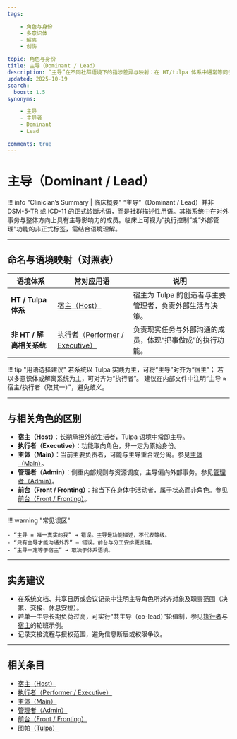 ```yaml
---
tags:

    - 角色与身份
    - 多意识体
    - 解离
    - 创伤

topic: 角色与身份
title: 主导（Dominant / Lead）
description: “主导”在不同社群语境下的指涉差异与映射：在 HT/tulpa 体系中通常等同于宿主（Host）；在非 HT 体系（如多意识体社群、解离相关系统）中多对应用语为执行者（Performer / Executive）。
updated: 2025-10-19
search:
  boost: 1.5
synonyms:

    - 主导
    - 主导者
    - Dominant
    - Lead

comments: true
---
```


# 主导（Dominant / Lead）

!!! info "Clinician’s Summary | 临床概要"
    “主导”（Dominant / Lead）并非 DSM-5-TR 或 ICD-11 的正式诊断术语，而是社群描述性用语。其指系统中在对外事务与整体方向上具有主导影响力的成员。临床上可视为“执行控制”或“外部管理”功能的非正式标签，需结合语境理解。

---

## 命名与语境映射（对照表）

| 语境体系 | 常对应用语 | 说明 |
|-----------|--------------|------|
| **HT / Tulpa 体系** | [宿主（Host）](Host.md) | 宿主为 Tulpa 的创造者与主要管理者，负责外部生活与决策。 |
| **非 HT / 解离相关系统** | [执行者（Performer / Executive）](Performer-Executive.md) | 负责现实任务与外部沟通的成员，体现“把事做成”的执行功能。 |

!!! tip "用语选择建议"
    若系统以 Tulpa 实践为主，可将“主导”对齐为“宿主”；
    若以多意识体或解离系统为主，可对齐为“执行者”。
    建议在内部文件中注明“主导 ≈ 宿主/执行者（取其一）”，避免歧义。

---

## 与相关角色的区别

- **宿主（Host）**：长期承担外部生活者，Tulpa 语境中常即主导。
- **执行者（Executive）**：功能取向角色，非一定为原始身份。
- **主体（Main）**：当前主要负责者，可能与主导重合或分离。参见[主体（Main）](Main.md)。
- **管理者（Admin）**：侧重内部规则与资源调度，主导偏向外部事务。参见[管理者（Admin）](Admin.md)。
- **前台（Front / Fronting）**：指当下在身体中活动者，属于状态而非角色。参见[前台（Front / Fronting）](Front-Fronting.md)。

---

!!! warning "常见误区"

    - “主导 = 唯一真实的我” → 错误。主导是功能描述，不代表等级。
    - “只有主导才能沟通外界” → 错误。前台与分工安排更关键。
    - “主导一定等于宿主” → 取决于体系语境。

---

## 实务建议

- 在系统文档、共享日历或会议记录中注明主导角色所对齐对象及职责范围（决策、交接、休息安排）。
- 若单一主导长期负荷过高，可实行“共主导（co-lead）”轮值制，参见[执行者](Performer-Executive.md)与[宿主](Host.md)的轮班示例。
- 记录交接流程与授权范围，避免信息断层或权限争议。

---

## 相关条目

- [宿主（Host）](Host.md)
- [执行者（Performer / Executive）](Performer-Executive.md)
- [主体（Main）](Main.md)
- [管理者（Admin）](Admin.md)
- [前台（Front / Fronting）](Front-Fronting.md)
- [图帕（Tulpa）](Tulpa.md)
